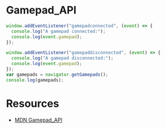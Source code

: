 # Gamepad_API 

```js
window.addEventListener("gamepadconnected", (event) => {
  console.log("A gamepad connected:");
  console.log(event.gamepad);
});

window.addEventListener("gamepaddisconnected", (event) => {
  console.log("A gamepad disconnected:");
  console.log(event.gamepad);
});
var gamepads = navigator.getGamepads();
console.log(gamepads);
```

# Resources
- [MDN Gamepad_API](https://developer.mozilla.org/en-US/docs/Web/API/Gamepad_API)